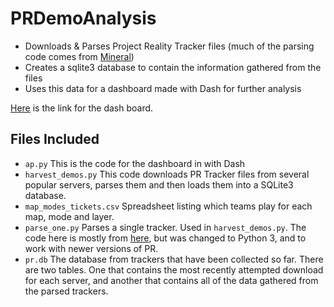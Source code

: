 # PRDemoAnalysis
* Downloads & Parses Project Reality Tracker files (much of the parsing code comes from [Mineral](https://github.com/WouterJansen/PRDemoStatsParser))
* Creates a sqlite3 database to contain the information gathered from the files
* Uses this data for a dashboard made with Dash for further analysis 

[Here](https://pr-analysis.herokuapp.com/) is the link for the dash board.

## Files Included
* ```ap.py``` This is the code for the dashboard in with Dash
* ```harvest_demos.py``` This code downloads PR Tracker files from several popular servers, parses them and then loads them into a SQLite3 database.
* ```map_modes_tickets.csv``` Spreadsheet listing which teams play for each map, mode and layer.
* ```parse_one.py``` Parses a single tracker. Used in ```harvest_demos.py```. The code here is mostly from [here](https://github.com/WouterJansen/PRDemoStatsParser), but was changed to Python 3, and to work with newer versions of PR.
* ```pr.db``` The database from trackers that have been collected so far. There are two tables. One that contains the most recently attempted download for each server, and another that contains all of the data gathered from the parsed trackers.
